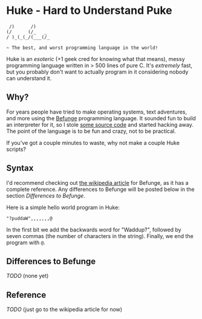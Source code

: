 # Huke - Hard to Understand Puke

```
 /)      /)     
(/      (/_   _ 
/ )_(_(_/(___(/_

~ The best, and worst programming language in the world!
```

Huke is an *esoteric* (+1 geek cred for knowing what that means), messy programming language written in > 500 lines of pure C. It's *extremely* fast, but you probably don't want to actually program in it considering nobody can understand it.

## Why?

For years people have tried to make operating systems, text adventures, and more using the [Befunge]() programming language. It sounded fun to build an interpreter for it, so I stole [some source code]() and started hacking away. The point of the language is to be fun and crazy, not to be practical.

If you've got a couple minutes to waste, why not make a couple Huke scripts?

## Syntax

I'd recommend checking out [the wikipedia article]() for Befunge, as it has a complete reference. Any differences to Befunge will be posted below in the section *Differences to Befunge*.

Here is a simple hello world program in Huke:

```
"?puddaW",,,,,,,@
```

In the first bit we add the backwards word for "Waddup?", followed by seven commas (the number of characters in the string). Finally, we end the program with `@`.

## Differences to Befunge

*TODO* (none yet)

## Reference

*TODO* (just go to the wikipedia article for now)
